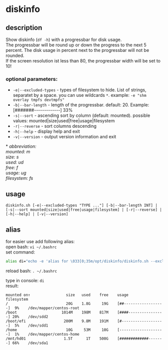 # diskinfo

## description

Show diskinfo (`df -h`) with a progressbar for disk usage.  
The progressbar will be round up or down the progress to the next 5 percent. The disk usage in percent next to the progressbar will not be rounded.  
If the screen resolution ist less than 80, the progressbar width will be set to 10!

### optional parameters:

* `-e|--excluded-types` - types of filesystem to hide. List of strings, separatet by a space. you can use wildcards `*`. example: `-e "shm overlay tmpfs devtmpfs"`
* `-b|--bar-length` - length of the progressbar. default: 20. Example: [#######-------------] 33%
* `-s|--sort` - ascending sort by column (default: mounted). possible values: mounted|size|used|free|usage|filesystem
* `-r|--reverse` - sort columns descending
* `-h|--help` - display help and exit
* `-v|--version` - output version information and exit

\* *abbreviation:*  
   *mounted: m*  
   *size: s*  
   *used: ud*  
   *free: f*  
   *usage: ug*  
   *filesystem: fs*

## usage

`diskinfo.sh [-e|--excluded-types "TYPE ..."] [-b|--bar-length INT] | [-s|--sort mounted|size|used|free|usage|filesystem] | [-r|--reverse] | [-h|--help] | [-v|--version]`

## alias

for easier use add following alias:  
open bash: `vi ~/.bashrc`  
set command:

```bash
alias di="echo -e 'alias for \033[0;35m/opt/diskinfo/diskinfo.sh --exclude \"shm overlay tmpfs devtmpfs\" \033[0m' && /opt/diskinfo/diskinfo.sh --exclude \"shm overlay tmpfs devtmpfs\""
```

reload bash: `. ~/.bashrc`

type in console: `di`  
result:  

```text
mounted on↑                size   used    free    usage                         filesystem
/                          20G    1.8G     19G    [##------------------]  9%    /dev/mapper/centos-root
/boot                    1014M    198M    817M    [####----------------] 20%    /dev/sdd2
/boot/efi                 200M    9.8M    191M    [#-------------------]  5%    /dev/sdd1
/home                      10G     53M     10G    [--------------------]  1%    /dev/mapper/centos-home
/mnt/hd01                 1.5T      1T    500G    [#############-------] 66%    /dev/sda1
```
